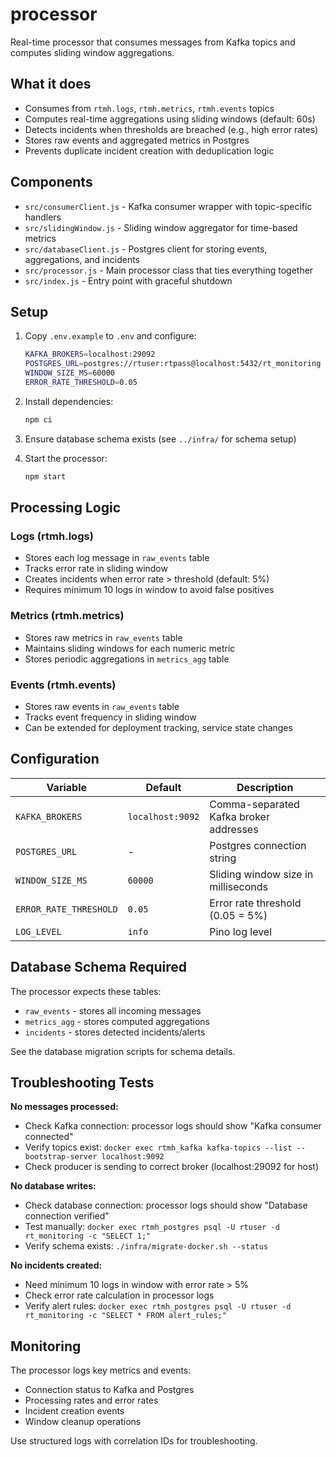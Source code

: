 # processor

Real-time processor that consumes messages from Kafka topics and computes sliding window aggregations.

## What it does

- Consumes from `rtmh.logs`, `rtmh.metrics`, `rtmh.events` topics
- Computes real-time aggregations using sliding windows (default: 60s)
- Detects incidents when thresholds are breached (e.g., high error rates)
- Stores raw events and aggregated metrics in Postgres
- Prevents duplicate incident creation with deduplication logic

## Components

- `src/consumerClient.js` - Kafka consumer wrapper with topic-specific handlers
- `src/slidingWindow.js` - Sliding window aggregator for time-based metrics
- `src/databaseClient.js` - Postgres client for storing events, aggregations, and incidents
- `src/processor.js` - Main processor class that ties everything together
- `src/index.js` - Entry point with graceful shutdown

## Setup

1. Copy `.env.example` to `.env` and configure:
   ```bash
   KAFKA_BROKERS=localhost:29092
   POSTGRES_URL=postgres://rtuser:rtpass@localhost:5432/rt_monitoring
   WINDOW_SIZE_MS=60000
   ERROR_RATE_THRESHOLD=0.05
   ```

2. Install dependencies:
   ```bash
   npm ci
   ```

3. Ensure database schema exists (see `../infra/` for schema setup)

4. Start the processor:
   ```bash
   npm start
   ```

## Processing Logic

### Logs (rtmh.logs)
- Stores each log message in `raw_events` table
- Tracks error rate in sliding window
- Creates incidents when error rate > threshold (default: 5%)
- Requires minimum 10 logs in window to avoid false positives

### Metrics (rtmh.metrics) 
- Stores raw metrics in `raw_events` table
- Maintains sliding windows for each numeric metric
- Stores periodic aggregations in `metrics_agg` table

### Events (rtmh.events)
- Stores raw events in `raw_events` table  
- Tracks event frequency in sliding window
- Can be extended for deployment tracking, service state changes

## Configuration

| Variable | Default | Description |
|----------|---------|-------------|
| `KAFKA_BROKERS` | `localhost:9092` | Comma-separated Kafka broker addresses |
| `POSTGRES_URL` | - | Postgres connection string |
| `WINDOW_SIZE_MS` | `60000` | Sliding window size in milliseconds |
| `ERROR_RATE_THRESHOLD` | `0.05` | Error rate threshold (0.05 = 5%) |
| `LOG_LEVEL` | `info` | Pino log level |

## Database Schema Required

The processor expects these tables:
- `raw_events` - stores all incoming messages
- `metrics_agg` - stores computed aggregations  
- `incidents` - stores detected incidents/alerts

See the database migration scripts for schema details.

## Troubleshooting Tests

**No messages processed:**
- Check Kafka connection: processor logs should show "Kafka consumer connected"
- Verify topics exist: `docker exec rtmh_kafka kafka-topics --list --bootstrap-server localhost:9092`
- Check producer is sending to correct broker (localhost:29092 for host)

**No database writes:**
- Check database connection: processor logs should show "Database connection verified"
- Test manually: `docker exec rtmh_postgres psql -U rtuser -d rt_monitoring -c "SELECT 1;"`
- Verify schema exists: `./infra/migrate-docker.sh --status`

**No incidents created:**
- Need minimum 10 logs in window with error rate > 5%
- Check error rate calculation in processor logs
- Verify alert rules: `docker exec rtmh_postgres psql -U rtuser -d rt_monitoring -c "SELECT * FROM alert_rules;"`

## Monitoring

The processor logs key metrics and events:
- Connection status to Kafka and Postgres
- Processing rates and error rates
- Incident creation events
- Window cleanup operations

Use structured logs with correlation IDs for troubleshooting.
